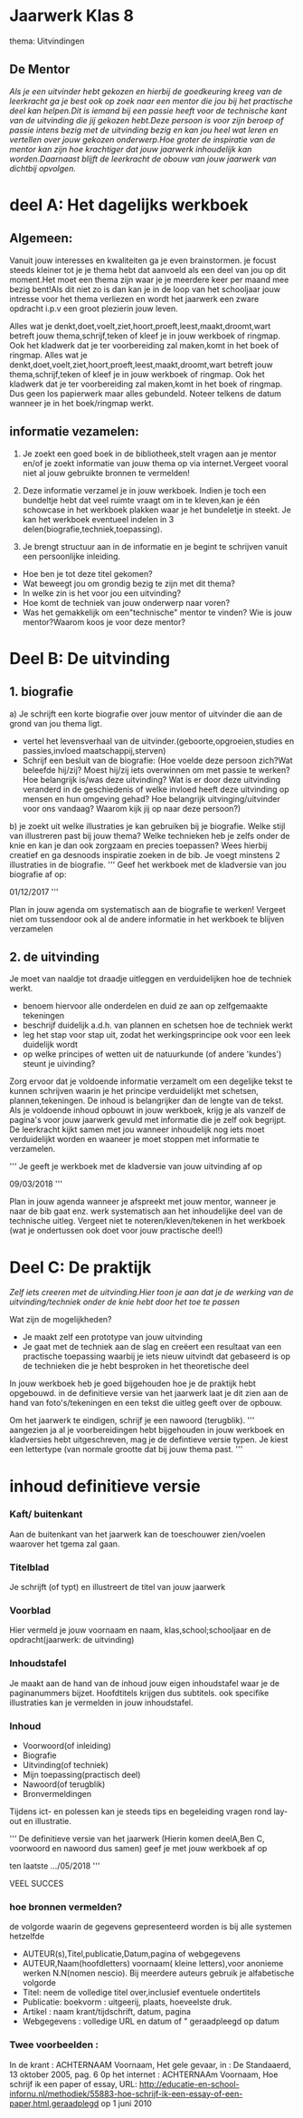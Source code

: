 # Jaarwerk Klas 8


thema: Uitvindingen

## De Mentor 
*Als je een uitvinder hebt gekozen en hierbij de goedkeuring kreeg van de leerkracht ga je best ook op zoek naar een mentor die jou bij het practische deel kan helpen.Dit is iemand bij een passie heeft voor de technische kant van de uitvinding die jij gekozen hebt.Deze persoon is voor zijn beroep of passie intens bezig met de uitvinding bezig en kan jou heel wat leren en vertellen over jouw gekozen onderwerp.Hoe groter de inspiratie van de mentor kan zijn hoe krachtiger dat jouw jaarwerk inhoudelijk kan worden.Daarnaast blijft de leerkracht de obouw van jouw jaarwerk van dichtbij opvolgen.*


# deel A: Het dagelijks werkboek

## Algemeen:

Vanuit jouw interesses en kwaliteiten ga je even brainstormen. je focust steeds kleiner tot je je thema hebt dat aanvoeld als een deel van jou op dit moment.Het moet een thema zijn waar je je meerdere keer per maand mee bezig bent!Als dit niet zo is  dan kan je in de loop van het schooljaar jouw intresse voor het thema verliezen en wordt het jaarwerk een zware opdracht i.p.v een groot plezierin jouw leven.

Alles wat je denkt,doet,voelt,ziet,hoort,proeft,leest,maakt,droomt,wart betreft jouw thema,schrijf,teken of kleef je in jouw werkboek of ringmap. Ook het kladwerk dat je ter voorbereiding zal maken,komt in het boek of ringmap. Alles wat je denkt,doet,voelt,ziet,hoort,proeft,leest,maakt,droomt,wart betreft jouw thema,schrijf,teken of kleef je in jouw werkboek of ringmap. Ook het kladwerk dat je ter voorbereiding zal maken,komt in het boek of ringmap. Dus geen los papierwerk maar alles gebundeld. Noteer telkens de datum wanneer je in het boek/ringmap werkt.

## informatie vezamelen:

1. Je zoekt een goed boek in de bibliotheek,stelt vragen aan je mentor en/of je zoekt informatie van jouw thema op via internet.Vergeet vooral niet al jouw gebruikte bronnen te vermelden!

2. Deze informatie verzamel je in jouw werkboek. Indien je toch een bundeltje hebt dat veel ruimte vraagt om in te kleven,kan je één schowcase in het werkboek plakken waar je het bundeletje in steekt. Je kan het werkboek eventueel indelen in 3 delen(biografie,techniek,toepassing).

3. Je brengt structuur aan in de informatie en je begint te schrijven vanuit een persoonlijke inleiding.
  - Hoe ben je tot deze titel gekomen?
  - Wat beweegt jou om grondig bezig te zijn met dit thema?
  - In welke zin is het voor jou een uitvinding?
  - Hoe komt de techniek van jouw onderwerp naar voren?
  - Was het gemakkelijk om een"technische" mentor te vinden? Wie is jouw mentor?Waarom koos je voor deze mentor?

# Deel B: De uitvinding

## 1. biografie
a) Je schrijft een korte biografie over jouw mentor of uitvinder die aan de grond van jou thema ligt.
  - vertel het levensverhaal van de uitvinder.(geboorte,opgroeien,studies en passies,invloed maatschappij,sterven)
  - Schrijf een besluit van de biografie:
(Hoe voelde deze persoon zich?Wat beleefde hij/zij? Moest hij/zij iets overwinnen om met passie te werken?Hoe belangrijk is/was deze uitvinding? Wat is er door deze uitvinding veranderd in de geschiedenis of welke invloed heeft deze uitvinding op mensen en hun omgeving gehad? Hoe belangrijk uitvinging/uitvinder voor ons vandaag? Waarom kijk jij op naar deze persoon?)

b) je zoekt uit welke illustraties je kan gebruiken bij je biografie.
Welke stijl van illustreren past bij jouw thema? Welke technieken heb je zelfs onder de knie en kan je dan ook zorgzaam en precies toepassen? Wees hierbij creatief en ga desnoods inspiratie zoeken in de bib.
Je voegt minstens 2 illustraties in de biografie.
'''
Geef het werkboek met de kladversie van jou biografie af op:

01/12/2017
'''

Plan in jouw agenda om systematisch aan de biografie te  werken! Vergeet niet om tussendoor ook al de andere informatie in het werkboek te blijven verzamelen

## 2. de uitvinding

Je moet van naaldje tot draadje uitleggen en verduidelijken hoe de techniek werkt.
  - benoem hiervoor alle onderdelen en duid ze aan  op zelfgemaakte tekeningen
  - beschrijf duidelijk a.d.h. van  plannen en schetsen hoe de techniek werkt
  - leg het stap voor stap uit, zodat het werkingsprincipe ook voor een leek duidelijk wordt
  - op welke principes of wetten uit de natuurkunde (of andere 'kundes') steunt je uivinding?


Zorg ervoor dat je voldoende informatie verzamelt om een degelijke tekst te kunnen schrijven waarin je het principe verduidelijkt met schetsen, plannen,tekeningen. De inhoud is belangrijker dan de lengte van de tekst. Als je voldoende inhoud opbouwt in jouw werkboek, krijg je als vanzelf de pagina's voor jouw jaarwerk gevuld met informatie die je zelf ook begrijpt. De leerkracht kijkt samen met jou wanneer inhoudelijk nog iets moet verduidelijkt worden en waaneer je moet stoppen met informatie te verzamelen.

'''
Je geeft je werkboek met de kladversie van jouw uitvinding af op

09/03/2018
'''

Plan in jouw agenda wanneer je afspreekt met jouw mentor, wanneer je naar de bib gaat enz. werk systematisch aan het inhoudelijke deel van de technische uitleg. Vergeet niet te noteren/kleven/tekenen in het werkboek (wat je ondertussen ook doet voor jouw practische deel!)


# Deel C: De praktijk
*Zelf iets creeren met de uitvinding.Hier toon je aan dat je de werking van de uitvinding/techniek onder de knie hebt door het toe te passen*

Wat zijn de mogelijkheden?
  - Je maakt zelf een prototype van jouw uitvinding
  - Je gaat met de techniek aan de slag en creëert een resultaat van een practische toepassing waarbij je iets nieuw uitvindt dat gebaseerd is op de technieken die je hebt besproken in het theoretische deel


In jouw werkboek heb je goed bijgehouden hoe je de praktijk hebt opgebouwd. in de definitieve versie van het jaarwerk laat je dit zien aan de hand van foto's/tekeningen en een tekst die uitleg geeft over de opbouw.

Om het jaarwerk te eindigen, schrijf je een nawoord (terugblik).
'''
aangezien ja al je voorbereidingen hebt bijgehouden in jouw werkboek en kladversies hebt uitgeschreven, mag je de defintieve versie typen. Je kiest een lettertype (van normale grootte dat bij jouw thema past.
'''

# inhoud definitieve versie 

### Kaft/ buitenkant 

Aan de buitenkant van het jaarwerk kan de toeschouwer zien/voelen waarover het tgema zal gaan.

### Titelblad

Je schrijft (of typt)  en illustreert de titel van jouw jaarwerk

### Voorblad

Hier vermeld je jouw voornaam en naam, klas,school;schooljaar en de opdracht(jaarwerk: de uitvinding)

### Inhoudstafel

Je maakt aan de hand van de inhoud  jouw eigen inhoudstafel waar je de paginanummers bijzet. Hoofdtitels krijgen dus subtitels. ook specifike illustraties kan je vermelden in jouw inhoudstafel.


### Inhoud

  - Voorwoord(of inleiding)
  - Biografie
  - Uitvinding(of techniek)
  - Mijn toepassing(practisch deel)
  - Nawoord(of terugblik)
  - Bronvermeldingen

Tijdens ict- en polessen kan je steeds tips en begeleiding vragen rond lay-out en illustratie.

'''
De definitieve versie van het jaarwerk
(Hierin komen deelA,Ben C, voorwoord en nawoord dus samen) 
geef je met jouw werkboek af op 

ten laatste   .../05/2018
'''

VEEL SUCCES

### hoe bronnen vermelden?

de volgorde waarin de gegevens gepresenteerd worden is bij alle systemen hetzelfde

  - AUTEUR(s),Titel,publicatie,Datum,pagina of webgegevens
  - AUTEUR,Naam(hoofdletters) voornaam( kleine letters),voor anonieme werken N.N(nomen nescio). Bij meerdere auteurs gebruik je alfabetische volgorde 
 - Titel: neem de volledige titel over,inclusief eventuele ondertitels
 - Publicatie: boekvorm : uitgeerij, plaats, hoeveelste druk.
 - Artikel : naam krant/tijdschrift, datum, pagina
  - Webgegevens : volledige URL en datum of " geraadpleegd op datum 

### Twee voorbeelden : 

In de krant : ACHTERNAAM Voornaam, Het gele gevaar, in : De Standaaerd, 13 oktober 2005, pag. 6
0p het internet : ACHTERNAAm Voornaam, Hoe schrijf ik een paper of essay, URL: http://educatie-en-school-infornu.nl/methodiek/55883-hoe-schrijf-ik-een-essay-of-een-paper,html,geraadplegd op 1 juni 2010












